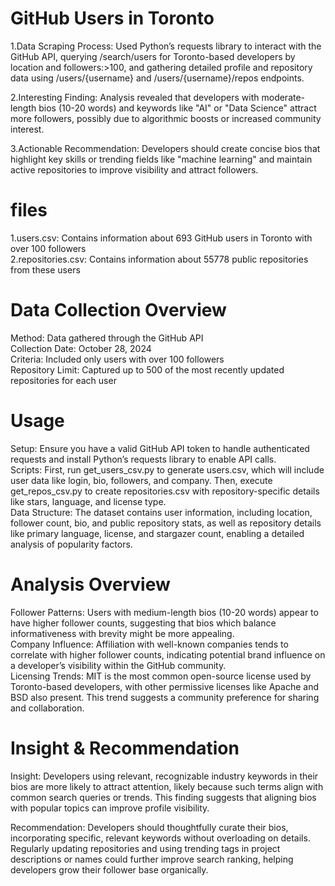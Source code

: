 # GitHub Users in Toronto

1.Data Scraping Process: Used Python’s requests library to interact with the GitHub API, querying /search/users for Toronto-based developers by location and followers:>100, and gathering detailed profile and repository data using /users/{username} and /users/{username}/repos endpoints.

2.Interesting Finding: Analysis revealed that developers with moderate-length bios (10-20 words) and keywords like "AI" or "Data Science" attract more followers, possibly due to algorithmic boosts or increased community interest.

3.Actionable Recommendation: Developers should create concise bios that highlight key skills or trending fields like "machine learning" and maintain active repositories to improve visibility and attract followers.

# files
1.users.csv: Contains information about 693 GitHub users in Toronto with over 100 followers  
2.repositories.csv: Contains information about 55778 public repositories from these users  

# Data Collection Overview  
Method: Data gathered through the GitHub API  
Collection Date: October 28, 2024  
Criteria: Included only users with over 100 followers  
Repository Limit: Captured up to 500 of the most recently updated repositories for each user  

# Usage  
Setup: Ensure you have a valid GitHub API token to handle authenticated requests and install Python’s requests library to  enable API calls.  
Scripts: First, run get_users_csv.py to generate users.csv, which will include user data like login, bio, followers, and company. Then, execute get_repos_csv.py to create repositories.csv with repository-specific details like stars, language, and license type.  
Data Structure: The dataset contains user information, including location, follower count, bio, and public repository stats, as well as repository details like primary language, license, and stargazer count, enabling a detailed analysis of popularity factors.  

# Analysis Overview  
Follower Patterns: Users with medium-length bios (10-20 words) appear to have higher follower counts, suggesting that bios which balance informativeness with brevity might be more appealing.  
Company Influence: Affiliation with well-known companies tends to correlate with higher follower counts, indicating potential brand influence on a developer’s visibility within the GitHub community.  
Licensing Trends: MIT is the most common open-source license used by Toronto-based developers, with other permissive licenses like Apache and BSD also present. This trend suggests a community preference for sharing and collaboration.  

# Insight & Recommendation  
Insight: Developers using relevant, recognizable industry keywords in their bios are more likely to attract attention, likely because such terms align with common search queries or trends. This finding suggests that aligning bios with popular topics can improve profile visibility.  

Recommendation: Developers should thoughtfully curate their bios, incorporating specific, relevant keywords without overloading on details. Regularly updating repositories and using trending tags in project descriptions or names could further improve search ranking, helping developers grow their follower base organically.
